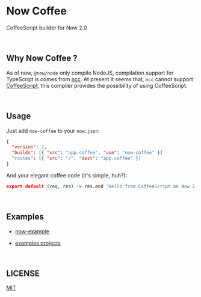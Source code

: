 # Now Coffee

CoffeeScript builder for Now 2.0

<br/>

## Why Now Coffee ?

As of now, `@now/node` only compile NodeJS, compilation support for TypeScript is comes from [ncc](https://github.com/zeit/ncc). At present it seems that,
`ncc` cannot support [CoffeeScript](https://coffeescript.org/), this compiler provides the possibility of using CoffeeScript.

<br/>

## Usage

Just add `now-coffee` to your `now.json`:

```json
{
  "version": 2,
  "builds": [{ "src": "app.coffee", "use": "now-coffee" }]
  "routes": [{ "src": "/", "dest": "app.coffee" }]
}
```

And your elegant coffee code (it's simple, huh?):

```coffeescript
export default (req, res) -> res.end 'Hello from CoffeeScript on Now 2.0!'
```

<br/>

## Examples

- [now-example](https://github.com/zeit/now-examples/tree/master/nodejs-coffee)

- [examples projects]()

<br/>

## LICENSE
[MIT](LICENSE)

